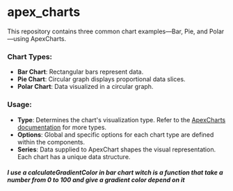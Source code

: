 # apex_charts

This repository contains three common chart examples—Bar, Pie, and Polar—using ApexCharts.

### Chart Types:

- **Bar Chart**: Rectangular bars represent data.
- **Pie Chart**: Circular graph displays proportional data slices.
- **Polar Chart**: Data visualized in a circular graph.

### Usage:

- **Type**: Determines the chart's visualization type. Refer to the [ApexCharts documentation](https://apexcharts.com/docs) for more types.
- **Options**: Global and specific options for each chart type are defined within the components.
- **Series**: Data supplied to ApexChart shapes the visual representation. Each chart has a unique data structure.

##### I use a calculateGradientColor in bar chart witch is a function that take a number from 0 to 100 and give a gradient color depend on it 
